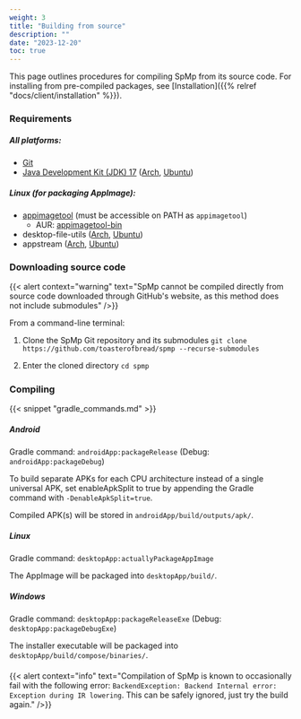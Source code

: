 ```yaml
---
weight: 3
title: "Building from source"
description: ""
date: "2023-12-20"
toc: true
---
```


This page outlines procedures for compiling SpMp from its source code. For installing from pre-compiled packages, see [Installation]({{% relref "docs/client/installation" %}}).

### Requirements

##### All platforms:
- [Git](https://git-scm.com/download/)
- [Java Development Kit (JDK) 17](https://www.oracle.com/java/technologies/downloads/#java17) ([Arch](https://archlinux.org/packages/extra/x86_64/jre17-openjdk/), [Ubuntu](https://packages.ubuntu.com/focal/openjdk-17-jre))

##### Linux (for packaging AppImage):
- [appimagetool](https://github.com/AppImage/appimagetool/releases/) (must be accessible on PATH as `appimagetool`)
    - AUR: [appimagetool-bin](https://aur.archlinux.org/packages/appimagetool-bin)
- desktop-file-utils ([Arch](https://archlinux.org/packages/extra/x86_64/desktop-file-utils/), [Ubuntu](https://packages.ubuntu.com/desktop-file-utils))
- appstream ([Arch](https://archlinux.org/packages/extra/x86_64/appstream/), [Ubuntu](https://packages.ubuntu.com/search?keywords=appstream))

### Downloading source code

{{< alert context="warning" text="SpMp cannot be compiled directly from source code downloaded through GitHub's website, as this method does not include submodules" />}}

From a command-line terminal:

1. Clone the SpMp Git repository and its submodules 
`git clone https://github.com/toasterofbread/spmp --recurse-submodules`

2. Enter the cloned directory `cd spmp`

#####

### Compiling

{{< snippet "gradle_commands.md" >}}

##### Android

Gradle command: `androidApp:packageRelease` (Debug: `androidApp:packageDebug`)

To build separate APKs for each CPU architecture instead of a single universal APK, set enableApkSplit to true by appending the Gradle command with `-DenableApkSplit=true`.

Compiled APK(s) will be stored in `androidApp/build/outputs/apk/`.

##### Linux

Gradle command: `desktopApp:actuallyPackageAppImage`

The AppImage will be packaged into `desktopApp/build/`.

##### Windows

Gradle command: `desktopApp:packageReleaseExe` (Debug: `desktopApp:packageDebugExe`)

The installer executable will be packaged into `desktopApp/build/compose/binaries/`.

####

{{< alert context="info" text="Compilation of SpMp is known to occasionally fail with the following error: `BackendException: Backend Internal error: Exception during IR lowering`. This can be safely ignored, just try the build again." />}}
